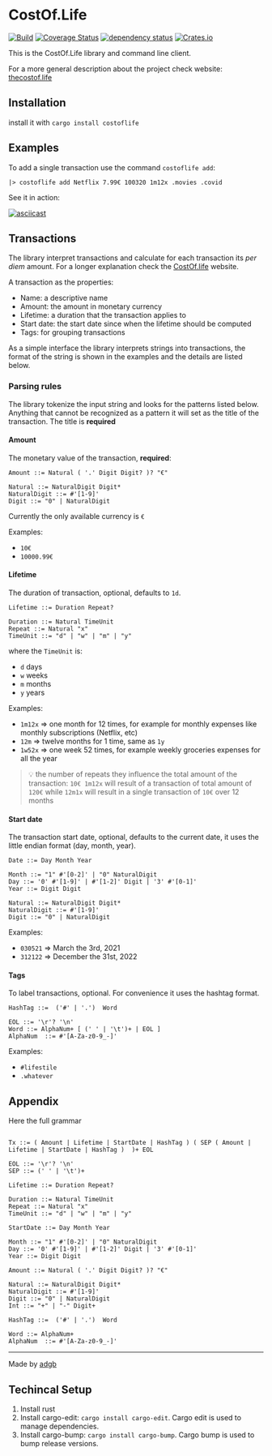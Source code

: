 # CostOf.Life

[![Build](https://github.com/noandrea/costoflife-rs/actions/workflows/rust.yml/badge.svg)](https://github.com/noandrea/costoflife-rs/actions/workflows/rust.yml)
[![Coverage Status](https://coveralls.io/repos/github/noandrea/costoflife-rs/badge.svg?branch=master)](https://coveralls.io/github/noandrea/costoflife-rs?branch=master)
[![dependency status](https://deps.rs/repo/github/noandrea/costoflife-rs/status.svg)](https://deps.rs/repo/github/noandrea/costoflife-rs)
[![Crates.io](https://img.shields.io/crates/v/costoflife)](https://crates.io/crates/costoflife)

This is the CostOf.Life library and command line client.

For a more general description about the project check website: [thecostof.life](https://thecostof.life) 


## Installation 

install it with `cargo install costoflife`


## Examples 

To add a single transaction use the command `costoflife add`:

```
|> costoflife add Netflix 7.99€ 100320 1m12x .movies .covid
```

See it in action:

[![asciicast](https://asciinema.org/a/382419.svg)](https://asciinema.org/a/382419)


## Transactions

The library interpret transactions and calculate for each transaction its _per diem_ amount. For a longer explanation check the [CostOf.life](https://thecostof.life) website.

A transaction as the properties:
- Name: a descriptive name
- Amount: the amount in monetary currency
- Lifetime: a duration that the transaction applies to
- Start date: the start date since when the lifetime should be computed
- Tags: for grouping transactions

As a simple interface the library interprets strings into transactions, the format of the string is shown in the examples and the details are listed below.
### Parsing rules 

The library tokenize the input string and looks for the patterns listed below. Anything that cannot be recognized as a pattern it will set as the title of the transaction. The title is **required**

#### Amount 

The monetary value of the transaction, **required**:

```EBNF
Amount ::= Natural ( '.' Digit Digit? )? "€" 

Natural ::= NaturalDigit Digit*
NaturalDigit ::= #'[1-9]'
Digit ::= "0" | NaturalDigit 
```

Currently the only available currency is `€`

Examples:
- `10€`
- `10000.99€`


#### Lifetime

The duration of transaction, optional, defaults to `1d`.
    
```EBNF
Lifetime ::= Duration Repeat?

Duration ::= Natural TimeUnit
Repeat ::= Natural "x"
TimeUnit ::= "d" | "w" | "m" | "y"
``` 

where the `TimeUnit` is:
- `d` days
- `w` weeks
- `m` months
- `y` years 

Examples:
- `1m12x` => one month for 12 times, for example for monthly expenses like monthly subscriptions (Netflix, etc)
- `12m` => twelve months for 1 time, same as `1y`
- `1w52x` => one week 52 times, for example weekly groceries expenses for all the year

> 💡 the number of repeats they influence the total amount of the transaction: `10€ 1m12x` will result of a transaction of total amount of `120€` while `12m1x` will result in a single transaction of `10€` over 12 months 


#### Start date

The transaction start date, optional, defaults to the current date, it uses the little endian format (day, month, year).

```EBNF
Date ::= Day Month Year

Month ::= "1" #'[0-2]' | "0" NaturalDigit
Day ::= '0' #'[1-9]' | #'[1-2]' Digit | '3' #'[0-1]'
Year ::= Digit Digit

Natural ::= NaturalDigit Digit*
NaturalDigit ::= #'[1-9]'
Digit ::= "0" | NaturalDigit 
```

Examples:
- `030521` => March the 3rd, 2021
- `312122` => December the 31st, 2022

#### Tags

To label transactions, optional. For convenience it uses the hashtag format.

```EBNF
HashTag ::=  ('#' | '.')  Word

EOL ::= '\r'? '\n' 
Word ::= AlphaNum+ [ (' ' | '\t')+ | EOL ]
AlphaNum  ::= #'[A-Za-z0-9_-]'
```

Examples:
- `#lifestile` 
- `.whatever`

## Appendix

Here the full grammar

```EBNF

Tx ::= ( Amount | Lifetime | StartDate | HashTag ) ( SEP ( Amount | Lifetime | StartDate | HashTag )  )+ EOL

EOL ::= '\r'? '\n' 
SEP ::= (' ' | '\t')+

Lifetime ::= Duration Repeat?

Duration ::= Natural TimeUnit
Repeat ::= Natural "x"
TimeUnit ::= "d" | "w" | "m" | "y"

StartDate ::= Day Month Year

Month ::= "1" #'[0-2]' | "0" NaturalDigit
Day ::= '0' #'[1-9]' | #'[1-2]' Digit | '3' #'[0-1]'
Year ::= Digit Digit

Amount ::= Natural ( '.' Digit Digit? )? "€" 

Natural ::= NaturalDigit Digit*
NaturalDigit ::= #'[1-9]'
Digit ::= "0" | NaturalDigit 
Int ::= "+" | "-" Digit+

HashTag ::=  ('#' | '.')  Word

Word ::= AlphaNum+
AlphaNum  ::= #'[A-Za-z0-9_-]'
```

---
Made by [adgb](https://adgb.me)


## Techincal Setup

1. Install rust 
2. Install cargo-edit: `cargo install cargo-edit`. Cargo edit is used to manage dependencies. 
3. Install cargo-bump: `cargo install cargo-bump`. Cargo bump is used to bump release versions.
